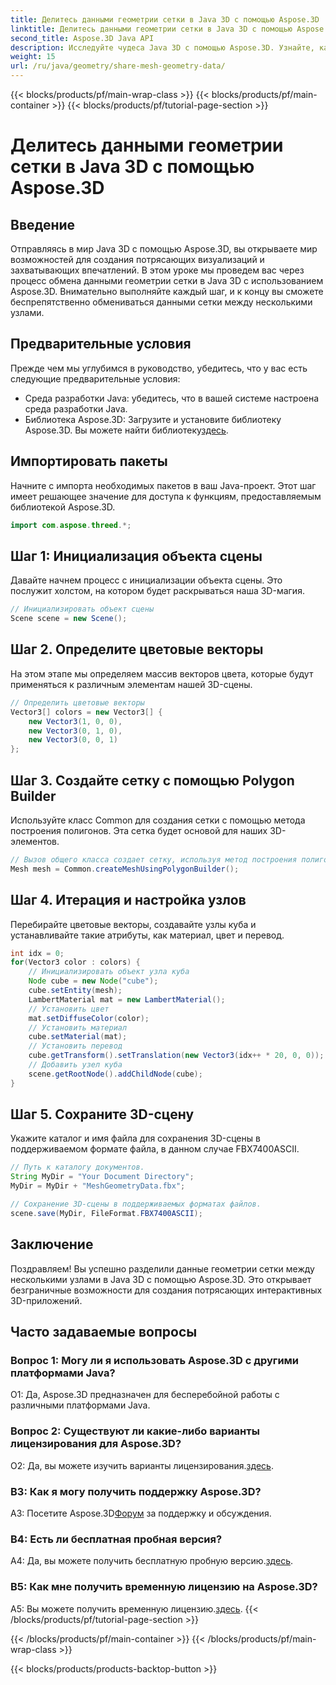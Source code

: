 ```yaml
---
title: Делитесь данными геометрии сетки в Java 3D с помощью Aspose.3D
linktitle: Делитесь данными геометрии сетки в Java 3D с помощью Aspose.3D
second_title: Aspose.3D Java API
description: Исследуйте чудеса Java 3D с помощью Aspose.3D. Узнайте, как легко обмениваться данными геометрии сетки между узлами, в этом подробном руководстве.
weight: 15
url: /ru/java/geometry/share-mesh-geometry-data/
---
```


{{< blocks/products/pf/main-wrap-class >}}
{{< blocks/products/pf/main-container >}}
{{< blocks/products/pf/tutorial-page-section >}}

# Делитесь данными геометрии сетки в Java 3D с помощью Aspose.3D

## Введение

Отправляясь в мир Java 3D с помощью Aspose.3D, вы открываете мир возможностей для создания потрясающих визуализаций и захватывающих впечатлений. В этом уроке мы проведем вас через процесс обмена данными геометрии сетки в Java 3D с использованием Aspose.3D. Внимательно выполняйте каждый шаг, и к концу вы сможете беспрепятственно обмениваться данными сетки между несколькими узлами.

## Предварительные условия

Прежде чем мы углубимся в руководство, убедитесь, что у вас есть следующие предварительные условия:

- Среда разработки Java: убедитесь, что в вашей системе настроена среда разработки Java.
-  Библиотека Aspose.3D: Загрузите и установите библиотеку Aspose.3D. Вы можете найти библиотеку[здесь](https://releases.aspose.com/3d/java/).

## Импортировать пакеты

Начните с импорта необходимых пакетов в ваш Java-проект. Этот шаг имеет решающее значение для доступа к функциям, предоставляемым библиотекой Aspose.3D.

```java
import com.aspose.threed.*;
```

## Шаг 1: Инициализация объекта сцены

Давайте начнем процесс с инициализации объекта сцены. Это послужит холстом, на котором будет раскрываться наша 3D-магия.

```java
// Инициализировать объект сцены
Scene scene = new Scene();
```

## Шаг 2. Определите цветовые векторы

На этом этапе мы определяем массив векторов цвета, которые будут применяться к различным элементам нашей 3D-сцены.

```java
// Определить цветовые векторы
Vector3[] colors = new Vector3[] {
    new Vector3(1, 0, 0),
    new Vector3(0, 1, 0),
    new Vector3(0, 0, 1)
};
```

## Шаг 3. Создайте сетку с помощью Polygon Builder

Используйте класс Common для создания сетки с помощью метода построения полигонов. Эта сетка будет основой для наших 3D-элементов.

```java
// Вызов общего класса создает сетку, используя метод построения полигонов, чтобы установить экземпляр сетки.
Mesh mesh = Common.createMeshUsingPolygonBuilder();
```

## Шаг 4. Итерация и настройка узлов

Перебирайте цветовые векторы, создавайте узлы куба и устанавливайте такие атрибуты, как материал, цвет и перевод.

```java
int idx = 0;
for(Vector3 color : colors) {
    // Инициализировать объект узла куба
    Node cube = new Node("cube");
    cube.setEntity(mesh);
    LambertMaterial mat = new LambertMaterial();
    // Установить цвет
    mat.setDiffuseColor(color);
    // Установить материал
    cube.setMaterial(mat);
    // Установить перевод
    cube.getTransform().setTranslation(new Vector3(idx++ * 20, 0, 0));
    // Добавить узел куба
    scene.getRootNode().addChildNode(cube);
}
```

## Шаг 5. Сохраните 3D-сцену

Укажите каталог и имя файла для сохранения 3D-сцены в поддерживаемом формате файла, в данном случае FBX7400ASCII.

```java
// Путь к каталогу документов.
String MyDir = "Your Document Directory";
MyDir = MyDir + "MeshGeometryData.fbx";

// Сохранение 3D-сцены в поддерживаемых форматах файлов.
scene.save(MyDir, FileFormat.FBX7400ASCII);
```

## Заключение

Поздравляем! Вы успешно разделили данные геометрии сетки между несколькими узлами в Java 3D с помощью Aspose.3D. Это открывает безграничные возможности для создания потрясающих интерактивных 3D-приложений.

## Часто задаваемые вопросы

### Вопрос 1: Могу ли я использовать Aspose.3D с другими платформами Java?

О1: Да, Aspose.3D предназначен для бесперебойной работы с различными платформами Java.

### Вопрос 2: Существуют ли какие-либо варианты лицензирования для Aspose.3D?

 О2: Да, вы можете изучить варианты лицензирования.[здесь](https://purchase.aspose.com/buy).

### В3: Как я могу получить поддержку Aspose.3D?

 A3: Посетите Aspose.3D[Форум](https://forum.aspose.com/c/3d/18) за поддержку и обсуждения.

### В4: Есть ли бесплатная пробная версия?

 A4: Да, вы можете получить бесплатную пробную версию.[здесь](https://releases.aspose.com/).

### В5: Как мне получить временную лицензию на Aspose.3D?

 A5: Вы можете получить временную лицензию.[здесь](https://purchase.aspose.com/temporary-license/).
{{< /blocks/products/pf/tutorial-page-section >}}

{{< /blocks/products/pf/main-container >}}
{{< /blocks/products/pf/main-wrap-class >}}

{{< blocks/products/products-backtop-button >}}
